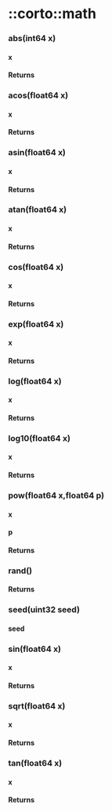 # ::corto::math

### abs(int64 x)

#### x

#### Returns

### acos(float64 x)

#### x

#### Returns

### asin(float64 x)

#### x

#### Returns

### atan(float64 x)

#### x

#### Returns

### cos(float64 x)

#### x

#### Returns

### exp(float64 x)

#### x

#### Returns

### log(float64 x)

#### x

#### Returns

### log10(float64 x)

#### x

#### Returns

### pow(float64 x,float64 p)

#### x

#### p

#### Returns

### rand()

#### Returns

### seed(uint32 seed)

#### seed

### sin(float64 x)

#### x

#### Returns

### sqrt(float64 x)

#### x

#### Returns

### tan(float64 x)

#### x

#### Returns

